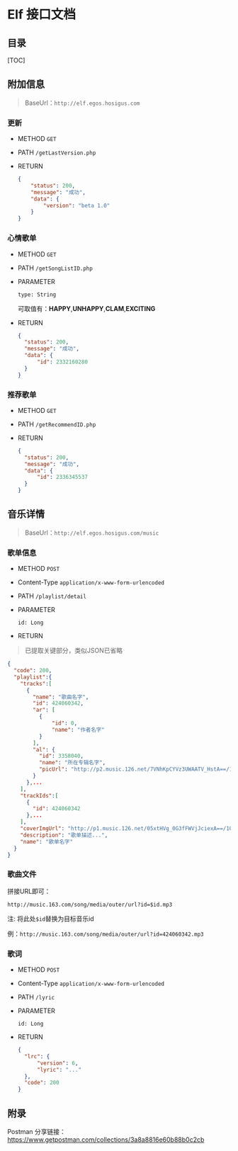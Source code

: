 ﻿# Elf 接口文档

## 目录

[TOC]

## 附加信息

> BaseUrl：`http://elf.egos.hosigus.com`

### 更新

* METHOD `GET`

* PATH `/getLastVersion.php`

* RETURN

  ```JSON
  {
      "status": 200,
      "message": "成功",
      "data": {
          "version": "beta 1.0"
      }
  }
  ```

### 心情歌单

* METHOD `GET`

* PATH `/getSongListID.php`

* PARAMETER

  `type: String`

  可取值有：**HAPPY**,**UNHAPPY**,**CLAM**,**EXCITING**

* RETURN

  ```JSON
  {
    "status": 200,
    "message": "成功",
    "data": {
        "id": 2332160280
    }
  }
  ```

### 推荐歌单

* METHOD `GET`

* PATH `/getRecommendID.php`

* RETURN

  ```JSON
  {
    "status": 200,
    "message": "成功",
    "data": {
        "id": 2336345537
    }
  }
  ```

## 音乐详情

> BaseUrl：`http://elf.egos.hosigus.com/music`

### 歌单信息

* METHOD `POST`

* Content-Type `application/x-www-form-urlencoded`

* PATH `/playlist/detail`

* PARAMETER

  `id: Long`

* RETURN

> 已提取关键部分，类似JSON已省略

  ```JSON
  {
    "code": 200,
    "playlist":{
      "tracks":[
        {
          "name": "歌曲名字",
          "id": 424060342,
          "ar": [
            {
                "id": 0,
                "name": "作者名字"
            }
          ],
          "al": {
            "id": 3358040,
            "name": "所在专辑名字",
            "picUrl": "http://p2.music.126.net/7VNhKpCYVz3UWAATV_HstA==/109951163828297300.jpg"
          }
        },...
      ],
      "trackIds":[
        {
          "id": 424060342
        },...
      ],
      "coverImgUrl": "http://p1.music.126.net/05xtHVg_0G3fFWVjJciexA==/109951163897711683.jpg",
      "description": "歌单描述...",
      "name": "歌单名字"
    }
  }
  ```

### 歌曲文件

拼接URL即可：

`http://music.163.com/song/media/outer/url?id=$id.mp3`

注: 将此处`$id`替换为目标音乐id

例：`http://music.163.com/song/media/outer/url?id=424060342.mp3`

### 歌词

* METHOD `POST`

* Content-Type `application/x-www-form-urlencoded`

* PATH `/lyric`

* PARAMETER

  `id: Long`

* RETURN

  ```JSON
  {
    "lrc": {
        "version": 6,
        "lyric": "..."
    },
    "code": 200
  }
  ```

## 附录

Postman 分享链接：https://www.getpostman.com/collections/3a8a8816e60b88b0c2cb